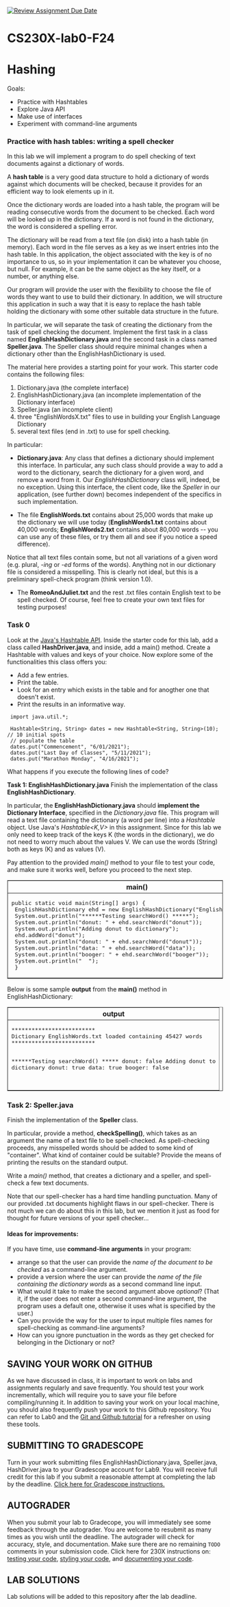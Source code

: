 [![Review Assignment Due Date](https://classroom.github.com/assets/deadline-readme-button-22041afd0340ce965d47ae6ef1cefeee28c7c493a6346c4f15d667ab976d596c.svg)](https://classroom.github.com/a/UwftmGRb)
# CS230X-lab0-F24
# Hashing

Goals:
* Practice with Hashtables
* Explore Java API
* Make use of interfaces
* Experiment with command-line arguments

### Practice with hash tables: writing a spell checker
In this lab we will implement a program to do spell checking of text
documents against a dictionary of words.  

A **hash table** is a very good data structure to hold
a dictionary of words against which documents will be checked, because
it provides for an efficient way to look elements up in it.  

Once the dictionary words are loaded into a hash table, the program will be
reading consecutive words from the document to be checked. Each word
will be looked up in the dictionary.  If a word is not found in the
dictionary, the word is considered a spelling error.

The dictionary will be read from a text file (on disk) into a hash
table (in memory).  Each word in the file serves as a key as we insert
entries into the hash table. In this application, the object
associated with the key is of no importance to us, so in your
implementation it can be whatever you choose, but null. For example, it can be
the same object as the key itself, or a number, or anything else.

Our program will provide the user with the flexibility to choose the file of words
they want to use to build their dictionary.
In addition, we will structure this application in such a way that it is easy to
replace the hash table holding the dictionary with some other suitable
data structure in the future.

In particular, we will separate the task of creating
the dictionary from the task of spell checking the document. Implement
the first task in a class named **EnglishHashDictionary.java** and
the second task in a class named **Speller.java**.  The
Speller class should require minimal changes when a dictionary other
than the EnglishHashDictionary is used.

The material here provides a starting point for your work. This starter code contains the following files:

1. Dictionary.java (the complete interface)
2. EnglishHashDictionary.java (an incomplete implementation of the Dictionary interface)
3. Speller.java (an incomplete client)
4. three "EnglishWordsX.txt" files to use in building your English Language Dictionary
5. several text files (end in .txt) to use for spell checking.

In particular:

* **Dictionary.java**: Any class that defines a dictionary should
implement this interface.  In particular, any such class should
provide a way to add a word to the dictionary, search the
dictionary for a given word, and remove a word from it.
Our *EnglishHashDictionary* class
will, indeed, be no exception.  Using this interface, the client code,
 like the *Speller* in our
application, (see further down) becomes independent of the specifics
in such implementation.  
+ The file **EnglishWords.txt** contains about 25,000 words that make up
the dictionary we will use today
(**EnglishWords1.txt** contains about 40,000 words; **EnglishWords2.txt** contains about
80,000 words -- you can use any of these files, or try them all and see if you notice a speed difference).

 Notice that all text files contain some, but
not all variations of a given word (e.g. plural, *-ing* or
*-ed* forms of the words). Anything not in our dictionary file is
considered a misspelling. This is clearly not ideal, but this is a
preliminary spell-check program (think version 1.0).  

+ The **RomeoAndJuliet.txt** and the rest .txt files contain English text to be spell checked. Of course, feel free to create your own text files for testing purposes!


### Task 0

Look at the [Java's Hashtable API](https://docs.oracle.com/javase/7/docs/api/java/util/Hashtable.html). Inside the starter code for this lab, add a class called **HashDriver.java**, and inside, add a main() method. Create a Hashtable with values and keys of your choice. Now explore some of the functionalities this class offers you:
* Add a few entries.
* Print the table.
* Look for an entry which exists in the table and for anogther one that doesn't exist.
* Print the results in an informative way.
  
```
 import java.util.*;

 Hashtable<String, String> dates = new Hashtable<String, String>(10); // 10 initial spots
 // populate the table
 dates.put("Commencement", "6/01/2021");
 dates.put("Last Day of Classes", "5/11/2021");
 dates.put("Marathon Monday", "4/16/2021");
```

What happens if you execute the following lines of code?

**Task 1: EnglishHashDictionary.java**
Finish the implementation of the class  **EnglishHashDictionary**.

In particular, the **EnglishHashDictionary.java** should **implement the
Dictionary Interface**, specified in the *Dictionary.java* file.
This program will read a text file containing the dictionary (a word per line)
into a *Hashtable* object. Use Java's *Hashtable<K,V>*  in this assignment. Since for this lab we only need to keep track of the keys K (the words in the dictionary), we do not need to worry much about the values V. We can use the words (String) both as keys (K) and as values (V).

Pay attention to the provided *main()* method to your file to test your code, and make sure it works well,
before you proceed to the next step.

<table border =1>
  <th>main() </th>
<tr>
<td>
<pre>
public static void main(String[] args) {
 EnglishHashDictionary ehd = new EnglishHashDictionary("EnglishWords.txt");
 System.out.println("******Testing searchWord() *****");
 System.out.println("donut: " + ehd.searchWord("donut"));
 System.out.println("Adding donut to dictionary");
 ehd.addWord("donut");
 System.out.println("donut: " + ehd.searchWord("donut"));
 System.out.println("data: " + ehd.searchWord("data"));
 System.out.println("booger: " + ehd.searchWord("booger"));
 System.out.println("  ");
 }
</pre>
</td>
</tr>
</table>


Below is some sample **output** from the **main()** method in EnglishHashDictionary:

<table border =1>
  <th>output </th>
<tr>
<td>
<pre>
*************************
Dictionary EnglishWords.txt loaded containing 45427 words
*************************

******Testing searchWord() *****
donut: false
Adding donut to dictionary
donut: true
data: true
booger: false

</pre>
</td>
</tr>
</table>

### Task 2: Speller.java
Finish the implementation of the **Speller** class.

In particular, provide a method, **checkSpelling()**, which takes as an argument
the name of a text file to be spell-checked. As spell-checking proceeds, any misspelled words should be added to some kind of "container". What kind of container could be suitable?
Provide the means of printing the results on the standard output.

Write a *main()* method, that creates a dictionary and a speller, and spell-check a few text documents.

Note that our spell-checker has a hard time handling punctuation. Many of our provided .txt documents highlight flaws in our spell-checker.
There is not much we can do about this in this lab, but we mention it just as food for thought for future versions of your spell checker...

#### Ideas for improvements:
If you have time, use **command-line arguments** in your program:
* arrange so that the user can provide the *name of the document to be checked* as a command-line argument.
* provide a version where the user can provide the *name of the file containing the dictionary words* as a second command line input.
* What would it take to make the second argument above *optional*? (That it, if the user does not enter a second command-line argument, the program uses a default one, otherwise it uses what is specified by the user.)
* Can you provide the way for the user to input multiple files names for spell-checking as command-line arguments?
* How can you ignore punctuation in the words as they get checked for belonging in the Dictionary or not?

## SAVING YOUR WORK ON GITHUB
As we have discussed in class, it is important to work on labs and assignments regularly and save frequently. You should test your work incrementally, which will require you to save your file before compiling/running it. In addition to saving your work on your local machine, you should also frequently push your work to this Github repository. You can refer to Lab0 and the [Git and Github tutorial](https://github.com/CS230X-F24/github-starter-course) for a refresher on using these tools. 

## SUBMITTING TO GRADESCOPE
Turn in your work submitting files EnglishHashDictionary.java, Speller.java, HashDriver.java to your Gradescope account for Lab9. You will receive full credit for this lab if you submit a reasonable attempt at completing the lab by the deadline. [Click here for Gradescope instructions.](https://docs.google.com/document/d/1zGAJrbdAhfPZVlyDP9N3MmdKXWvNo7rQqehKNM5Q0_M/edit) 

## AUTOGRADER
When you submit your lab to Gradecope, you will immediately see some feedback through the autograder. You are welcome to resubmit as many times as you wish until the deadline. The autograder will check for accuracy, style, and documentation. Make sure there are no remaining `TODO` comments in your submission code. Click here for 230X instructions on: [testing your code](https://docs.google.com/document/d/19cKOyolT8UtSfMNrVw8MGgVWS-lYgHpBs8g2Cf_8Vvc/edit#heading=h.rt39ohf1jp6s), [styling your code](https://docs.google.com/document/d/14uwj9HAjNKfFBm0ZjUpWR7jdqKSj13rudIEJaG74mPk/edit), and [documenting your code](https://docs.google.com/document/d/15uqs_NH8y2sAuLLpiZuSxlI0UsL6a8CHuWY_qcvF4B4/edit). 

## LAB SOLUTIONS
Lab solutions will be added to this repository after the lab deadline. 

